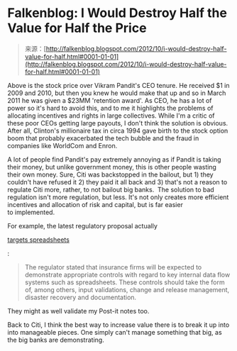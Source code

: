 <!--yml
category: 未分类
date: 2024-05-12 20:20:32
-->

# Falkenblog: I Would Destroy Half the Value for Half the Price

> 来源：[http://falkenblog.blogspot.com/2012/10/i-would-destroy-half-value-for-half.html#0001-01-01](http://falkenblog.blogspot.com/2012/10/i-would-destroy-half-value-for-half.html#0001-01-01)

Above is the stock price over Vikram Pandit's CEO tenure. He received $1 in 2009 and 2010, but then you knew he would make that up and so in March 2011 he was given a $23MM 'retention award'. As CEO, he has a lot of power so it's hard to avoid this, and to me it highlights the problems of allocating incentives and rights in large collectives. While I'm a critic of these poor CEOs getting large payouts, I don't think the solution is obvious. After all, Clinton's millionaire tax in circa 1994 gave birth to the stock option boom that probably exacerbated the tech bubble and the fraud in companies like WorldCom and Enron.

A lot of people find Pandit's pay extremely annoying as if Pandit is taking their money, but unlike government money, this is other people wasting their own money. Sure, Citi was backstopped in the bailout, but 1) they couldn't have refused it 2) they paid it all back and 3) that's not a reason to regulate Citi more, rather, to not bailout big banks.  The solution to bad regulation isn't more regulation, but less. It's not only creates more efficient incentives and allocation of risk and capital, but is far easier to implemented.

For example, the latest regulatory proposal actually

[targets spreadsheets](http://hereisthecity.com/2012/10/16/regulators-warn-on-spreadsheet-risks-in-quest-for-data-excellenc/)

:

> The regulator stated that insurance firms will be expected to demonstrate appropriate controls with regard to key internal data flow systems such as spreadsheets. These controls should take the form of, among others, input validations, change and release management, disaster recovery and documentation.

They might as well validate my Post-it notes too.

Back to Citi, I think the best way to increase value there is to break it up into into manageable pieces. One simply can't manage something that big, as the big banks are demonstrating.